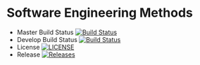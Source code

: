 # Software Engineering Methods

- Master Build Status [![Build Status](https://travis-ci.org/40478621/sem.svg?branch=master)](https://travis-ci.org/github/40478621/sem)
- Develop Build Status [![Build Status](https://travis-ci.org/40478621/sem.svg?branch=develop)](https://travis-ci.org/github/40478621/sem)
- License [![LICENSE](https://img.shields.io/github/license/40478621/sem.svg?style=flat-square)](https://github.com/40478621/sem/blob/master/LICENSE)
- Release [![Releases](https://img.shields.io/github/release/40478621/sem/all.svg?style=flat-square)](https://github.com/40478621/sem/releases)